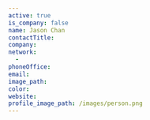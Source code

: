 ```yaml
---
active: true
is_company: false
name: Jason Chan
contactTitle:
company:
network:
  -
phoneOffice:
email:
image_path:
color:
website:
profile_image_path: /images/person.png
---
```

